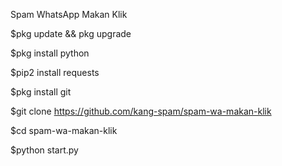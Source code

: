 Spam WhatsApp Makan Klik

$pkg update && pkg upgrade


$pkg install python


$pip2 install requests


$pkg install git


$git clone https://github.com/kang-spam/spam-wa-makan-klik


$cd spam-wa-makan-klik


$python start.py
